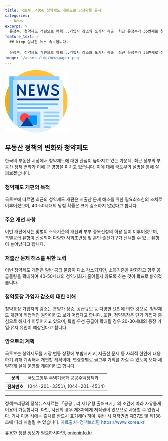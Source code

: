 ```yaml
---
title: 국토부, 4050 청약제도 개편으로 당첨확률 유지
categories:
  - News
excerpt: >
  윤정부, 청약제도 개편으로 홱홱...가입자 감소와 포기자 속출  최근 윤정부가 35번째로 청약제도를 개편하면서 각종 특공·추첨제를 확대함으로써 공급 없이 시류따라 홱홱한 상황이 벌어지고 있다. 국토부는 저출산 문제를 해결하기 위한 필요최소한의 개편이라고 주장하며, 4050세대의 당첨확률이 급감하지 않는다고 밝혔다. 또한, 청약통장 가입자 감소는 청약제도 개편보다는 분양가 상승 및 공급규모 등의 여러 요인으로 인한 것이라고 설명했다.
feature_text: >
  ## kimp 실시간 뉴스 속보입니다.

  윤정부, 청약제도 개편으로 홱홱...가입자 감소와 포기자 속출  최근 윤정부가 35번째로 청약제도를 개편하면서 각종 특공·추첨제를 확대함으로써 공급 없이 시류따라 홱홱한 상황이 벌어지고 있다. 국토부는 저출산 문제를 해결하기 위한 필요최소한의 개편이라고 주장하며, 4050세대의 당첨확률이 급감하지 않는다고 밝혔다. 또한, 청약통장 가입자 감소는 청약제도 개편보다는 분양가 상승 및 공급규모 등의 여러 요인으로 인한 것이라고 설명했다.
image: '/assets/img/newspaper.png'
---
```


<p><img src="/assets/img/newspaper.png" alt="kimplant 속보" /></p>

<h2 data-ke-size="size26">부동산 정책의 변화와 청약제도</h2>

<p data-ke-size="size16">한국의 부동산 시장에서 청약제도에 대한 관심이 높아지고 있는 가운데, 최근 정부의 부동산 정책 변화가 이에 큰 영향을 미치고 있습니다. 이에 대해 국토부의 설명을 통해 살펴보겠습니다.</p>

<h3>청약제도 개편의 목적</h3>

<p data-ke-size="size16">국토부에 따르면 최근의 청약제도 개편은 저출산 문제 해소를 위한 필요최소한의 조치로 이루어졌으며, 40-50세대의 당첨 확률은 크게 감소하지 않았다고 합니다.</p>

<h3>주요 개선 사항</h3>

<p data-ke-size="size16">이번 개편에서는 맞벌이 소득기준의 개선과 부부 중복신청의 허용 등이 이루어졌으며, 특별공급 유형이 신설되어 다양한 사회초년생 및 혼인·출산가구가 선택할 수 있는 유형이 늘어났다고 합니다.</p>

<h3>저출산 문제 해소를 위한 노력</h3>

<p data-ke-size="size16">이번 청약제도 개편은 일반 공급 물량이 다소 감소되지만, 소득기준을 완화하고 향후 공급물량을 확대하여 40-50세대의 청약기회가 줄어들지 않도록 하는 것이 목표로 밝혀졌습니다.</p>

<h3>청약통장 가입자 감소에 대한 이해</h3>

<p data-ke-size="size16">청약통장 가입자의 감소는 분양가 상승, 공급규모 등 다양한 요인에 의한 것으로, 청약제도 개편이 직접적인 원인이라고 보기 어렵다고 합니다. 또한, 청약통장은 단기 가입자 중심으로 해지가 이루어지고 있으며, 특별·우선 공급이 확대될 경우 20-30세대의 통장 가입·유지 유인이 예상된다고 합니다.</p>

<h3>앞으로의 계획</h3>

<p data-ke-size="size16">국토부는 청약제도를 시장 변동 상황에 부합시키고, 저출산 문제 등 사회적 현안에 대응하기 위해 계속해서 개편할 계획이며, 연령층별로 골고루 기회를 가질 수 있도록 보다 세밀하게 설계·운영할 계획이라고 합니다.</p>

<table>
    <tr>
        <th>문의</th>
        <td>국토교통부 주택기금과 공공주택정책과</td>
    </tr>
    <tr>
        <th>전화번호</th>
        <td>(044-201-3351), (044-201-4514)</td>
    </tr>
</table>

<hr>

<p data-ke-size="size16">정책브리핑의 정책뉴스자료는 「공공누리 제1유형:출처표시」의 조건에 따라 자유롭게 이용이 가능합니다. 다만, 사진의 경우 제3자에게 저작권이 있으므로 사용할 수 없습니다. 기사 이용 시에는 출처를 반드시 표기해야 하며, 위반 시 저작권법 제37조 및 제138조에 따라 처벌될 수 있습니다. <span style="color: #1a5490;">자료출처=정책브리핑 https://www.korea.kr</span></p>
유용한 생활 정보가 필요하시다면, <a href="https://onioninfo.kr" rel="dofollow">onioninfo.kr</a>


